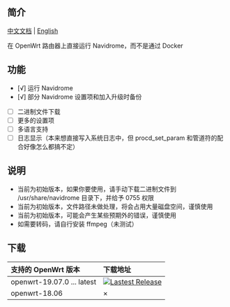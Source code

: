 ## 简介

[中文文档](README.md) | [English](README_en.md)

在 OpenWrt 路由器上直接运行 Navidrome，而不是通过 Docker

## 功能

- [√] 运行 Navidrome
- [√] 部分 Navidrome 设置项和加入升级时备份
- [ ] 二进制文件下载
- [ ] 更多的设置项
- [ ] 多语言支持
- [ ] 日志显示（本来想直接写入系统日志中，但 procd_set_param 和管道符的配合好像怎么都搞不定）

## 说明

- 当前为初始版本，如果你要使用，请手动下载二进制文件到 /usr/share/navidrome 目录下，并给予 0755 权限
- 当前为初始版本，文件路径未做处理，将会占用大量磁盘空间，谨慎使用
- 当前为初始版本，可能会产生某些预期外的错误，谨慎使用
- 如需要转码，请自行安装 ffmpeg（未测试）

## 下载

| 支持的 OpenWrt 版本 | 下载地址 |
| :-------- | :----- |
| openwrt-19.07.0 ... latest | [![Lastest Release](https://img.shields.io/github/release/tty228/luci-app-navidrome.svg?style=flat)](https://github.com/tty228/luci-app-navidrome/releases)
| openwrt-18.06 | ×

